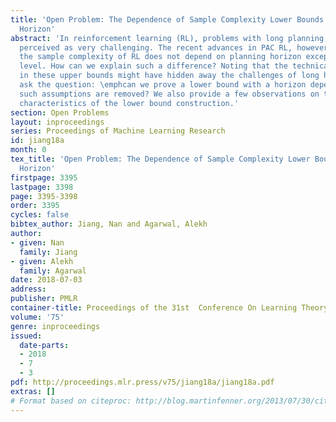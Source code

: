 ```yaml
---
title: 'Open Problem: The Dependence of Sample Complexity Lower Bounds on Planning
  Horizon'
abstract: 'In reinforcement learning (RL), problems with long planning horizons are
  perceived as very challenging. The recent advances in PAC RL, however, show that
  the sample complexity of RL does not depend on planning horizon except at a superficial
  level. How can we explain such a difference? Noting that the technical assumptions
  in these upper bounds might have hidden away the challenges of long horizons, we
  ask the question: \emphcan we prove a lower bound with a horizon dependence when
  such assumptions are removed? We also provide a few observations on the desired
  characteristics of the lower bound construction.'
section: Open Problems
layout: inproceedings
series: Proceedings of Machine Learning Research
id: jiang18a
month: 0
tex_title: 'Open Problem: The Dependence of Sample Complexity Lower Bounds on Planning
  Horizon'
firstpage: 3395
lastpage: 3398
page: 3395-3398
order: 3395
cycles: false
bibtex_author: Jiang, Nan and Agarwal, Alekh
author:
- given: Nan
  family: Jiang
- given: Alekh
  family: Agarwal
date: 2018-07-03
address: 
publisher: PMLR
container-title: Proceedings of the 31st  Conference On Learning Theory
volume: '75'
genre: inproceedings
issued:
  date-parts:
  - 2018
  - 7
  - 3
pdf: http://proceedings.mlr.press/v75/jiang18a/jiang18a.pdf
extras: []
# Format based on citeproc: http://blog.martinfenner.org/2013/07/30/citeproc-yaml-for-bibliographies/
---
```

